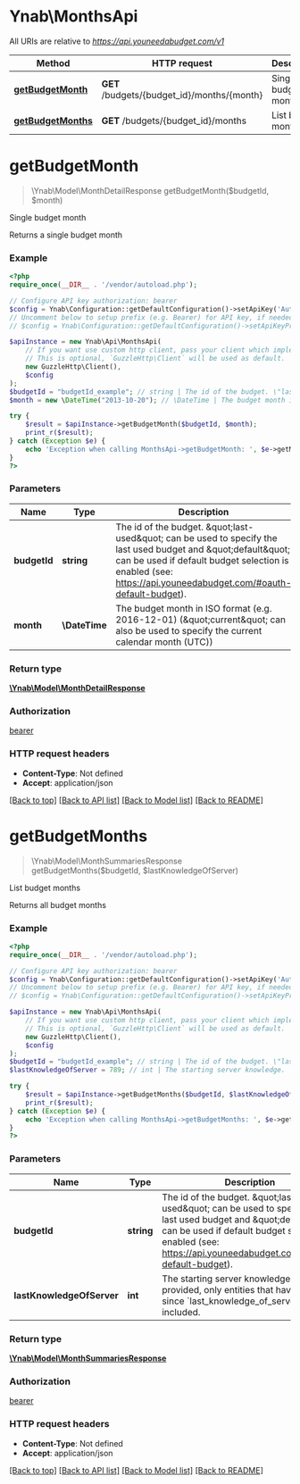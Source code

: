 # Ynab\MonthsApi

All URIs are relative to *https://api.youneedabudget.com/v1*

Method | HTTP request | Description
------------- | ------------- | -------------
[**getBudgetMonth**](MonthsApi.md#getBudgetMonth) | **GET** /budgets/{budget_id}/months/{month} | Single budget month
[**getBudgetMonths**](MonthsApi.md#getBudgetMonths) | **GET** /budgets/{budget_id}/months | List budget months


# **getBudgetMonth**
> \Ynab\Model\MonthDetailResponse getBudgetMonth($budgetId, $month)

Single budget month

Returns a single budget month

### Example
```php
<?php
require_once(__DIR__ . '/vendor/autoload.php');

// Configure API key authorization: bearer
$config = Ynab\Configuration::getDefaultConfiguration()->setApiKey('Authorization', 'YOUR_API_KEY');
// Uncomment below to setup prefix (e.g. Bearer) for API key, if needed
// $config = Ynab\Configuration::getDefaultConfiguration()->setApiKeyPrefix('Authorization', 'Bearer');

$apiInstance = new Ynab\Api\MonthsApi(
    // If you want use custom http client, pass your client which implements `GuzzleHttp\ClientInterface`.
    // This is optional, `GuzzleHttp\Client` will be used as default.
    new GuzzleHttp\Client(),
    $config
);
$budgetId = "budgetId_example"; // string | The id of the budget. \"last-used\" can be used to specify the last used budget and \"default\" can be used if default budget selection is enabled (see: https://api.youneedabudget.com/#oauth-default-budget).
$month = new \DateTime("2013-10-20"); // \DateTime | The budget month in ISO format (e.g. 2016-12-01) (\"current\" can also be used to specify the current calendar month (UTC))

try {
    $result = $apiInstance->getBudgetMonth($budgetId, $month);
    print_r($result);
} catch (Exception $e) {
    echo 'Exception when calling MonthsApi->getBudgetMonth: ', $e->getMessage(), PHP_EOL;
}
?>
```

### Parameters

Name | Type | Description  | Notes
------------- | ------------- | ------------- | -------------
 **budgetId** | **string**| The id of the budget. \&quot;last-used\&quot; can be used to specify the last used budget and \&quot;default\&quot; can be used if default budget selection is enabled (see: https://api.youneedabudget.com/#oauth-default-budget). |
 **month** | **\DateTime**| The budget month in ISO format (e.g. 2016-12-01) (\&quot;current\&quot; can also be used to specify the current calendar month (UTC)) |

### Return type

[**\Ynab\Model\MonthDetailResponse**](../Model/MonthDetailResponse.md)

### Authorization

[bearer](../../README.md#bearer)

### HTTP request headers

 - **Content-Type**: Not defined
 - **Accept**: application/json

[[Back to top]](#) [[Back to API list]](../../README.md#documentation-for-api-endpoints) [[Back to Model list]](../../README.md#documentation-for-models) [[Back to README]](../../README.md)

# **getBudgetMonths**
> \Ynab\Model\MonthSummariesResponse getBudgetMonths($budgetId, $lastKnowledgeOfServer)

List budget months

Returns all budget months

### Example
```php
<?php
require_once(__DIR__ . '/vendor/autoload.php');

// Configure API key authorization: bearer
$config = Ynab\Configuration::getDefaultConfiguration()->setApiKey('Authorization', 'YOUR_API_KEY');
// Uncomment below to setup prefix (e.g. Bearer) for API key, if needed
// $config = Ynab\Configuration::getDefaultConfiguration()->setApiKeyPrefix('Authorization', 'Bearer');

$apiInstance = new Ynab\Api\MonthsApi(
    // If you want use custom http client, pass your client which implements `GuzzleHttp\ClientInterface`.
    // This is optional, `GuzzleHttp\Client` will be used as default.
    new GuzzleHttp\Client(),
    $config
);
$budgetId = "budgetId_example"; // string | The id of the budget. \"last-used\" can be used to specify the last used budget and \"default\" can be used if default budget selection is enabled (see: https://api.youneedabudget.com/#oauth-default-budget).
$lastKnowledgeOfServer = 789; // int | The starting server knowledge.  If provided, only entities that have changed since `last_knowledge_of_server` will be included.

try {
    $result = $apiInstance->getBudgetMonths($budgetId, $lastKnowledgeOfServer);
    print_r($result);
} catch (Exception $e) {
    echo 'Exception when calling MonthsApi->getBudgetMonths: ', $e->getMessage(), PHP_EOL;
}
?>
```

### Parameters

Name | Type | Description  | Notes
------------- | ------------- | ------------- | -------------
 **budgetId** | **string**| The id of the budget. \&quot;last-used\&quot; can be used to specify the last used budget and \&quot;default\&quot; can be used if default budget selection is enabled (see: https://api.youneedabudget.com/#oauth-default-budget). |
 **lastKnowledgeOfServer** | **int**| The starting server knowledge.  If provided, only entities that have changed since &#x60;last_knowledge_of_server&#x60; will be included. | [optional]

### Return type

[**\Ynab\Model\MonthSummariesResponse**](../Model/MonthSummariesResponse.md)

### Authorization

[bearer](../../README.md#bearer)

### HTTP request headers

 - **Content-Type**: Not defined
 - **Accept**: application/json

[[Back to top]](#) [[Back to API list]](../../README.md#documentation-for-api-endpoints) [[Back to Model list]](../../README.md#documentation-for-models) [[Back to README]](../../README.md)

